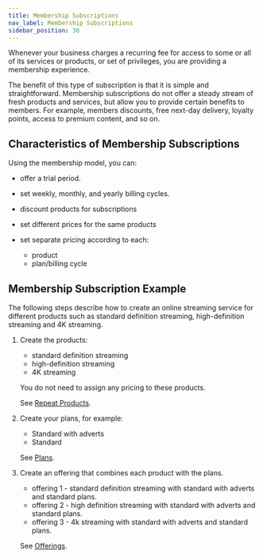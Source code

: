 ```yaml
---
title: Membership Subscriptions
nav_label: Membership Subscriptions
sidebar_position: 30
---
```


Whenever your business charges a recurring fee for access to some or all of its services or products, or set of privileges, you are providing a membership experience.

The benefit of this type of subscription is that it is simple and straightforward. Membership subscriptions do not offer a steady stream of fresh products and services, but allow you to provide certain benefits to members. For example, members discounts, free next-day delivery, loyalty points, access to premium content, and so on.

## Characteristics of Membership Subscriptions

Using the membership model, you can:

- offer a trial period.
- set weekly, monthly, and yearly billing cycles.
- discount products for subscriptions
- set different prices for the same products
- set separate pricing according to each:

    - product
    - plan/billing cycle

## Membership Subscription Example

The following steps describe how to create an online streaming service for different products such as standard definition streaming, high-definition streaming and 4K streaming.

1. Create the products:

    - standard definition streaming
    - high-definition streaming
    - 4K streaming
   
    You do not need to assign any pricing to these products.

   See [Repeat Products](/docs/commerce-manager/subscriptions/products/creating-products).

2. Create your plans, for example:

    - Standard with adverts
    - Standard

    See [Plans](/docs/commerce-manager/subscriptions/subscription-plans/creating-plans).

3. Create an offering that combines each product with the plans.

    - offering 1 - standard definition streaming with standard with adverts and standard plans.
    - offering 2 - high definition streaming with standard with adverts and standard plans.
    - offering 3 - 4k streaming with standard with adverts and standard plans.

    See [Offerings](/docs/commerce-manager/subscriptions/offerings/creating-offerings).
